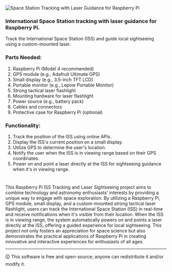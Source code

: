 ![Space Station Tracking with Laser Guidance for Raspberry Pi](https://github.com/sourceduty/Space_Station_Guide/assets/123030236/adf23f8f-ba2b-42a3-a3db-ff15910317eb)

### International Space Station tracking with laser guidance for Raspberry Pi.

Track the International Space Station (ISS) and guide local sightseeing using a custom-mounted laser.

### Parts Needed:

1. Raspberry Pi (Model 4 recommended)
2. GPS module (e.g., Adafruit Ultimate GPS)
3. Small display (e.g., 3.5-inch TFT LCD)
4. Portable monitor (e.g., Lepow Portable Monitor)
5. Strong tactical laser flashlight
6. Mounting hardware for laser flashlight
7. Power source (e.g., battery pack)
8. Cables and connectors
9. Protective case for Raspberry Pi (optional)

### Functionality:

1. Track the position of the ISS using online APIs.
2. Display the ISS's current position on a small display.
3. Utilize GPS to determine the user's location.
4. Notify the user when the ISS is in viewing range based on their GPS coordinates.
5. Power on and point a laser directly at the ISS for sightseeing guidance when it's in viewing range.

#

This Raspberry Pi ISS Tracking and Laser Sightseeing project aims to combine technology and astronomy enthusiasts' interests by providing a unique way to engage with space exploration. By utilizing a Raspberry Pi, GPS module, small display, and a custom-mounted strong tactical laser flashlight, users can track the International Space Station (ISS) in real-time and receive notifications when it's visible from their location. When the ISS is in viewing range, the system automatically powers on and points a laser directly at the ISS, offering a guided experience for local sightseeing. This project not only fosters an appreciation for space science but also demonstrates the practical applications of Raspberry Pi in creating innovative and interactive experiences for enthusiasts of all ages.

***

🛈 This software is free and open-source; anyone can redistribute it and/or modify it.
